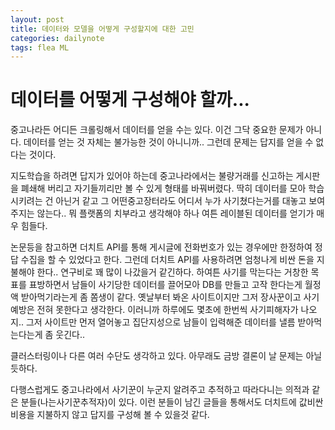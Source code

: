 ```yaml
---
layout: post
title: 데이터와 모델을 어떻게 구성할지에 대한 고민
categories: dailynote
tags: flea ML
---
```


# 데이터를 어떻게 구성해야 할까...

중고나라든 어디든 크롤링해서 데이터를 얻을 수는 있다. 이건 그닥 중요한 문제가 아니다. 데이터를 얻는 것 자체는
불가능한 것이 아니니까.. 그런데 문제는 답지를 얻을 수 없다는 것이다.

지도학습을 하려면 답지가 있어야 하는데 중고나라에서는 불량거래를 신고하는 게시판을 폐쇄해 버리고 자기들끼리만 볼 수
있게 형태를 바꿔버렸다. 딱히 데이터를 모아 학습시키려는 건 아닌거 같고 그 어떤중고장터라도 어디서 누가 사기쳤다는거를 대놓고
보여주지는 않는다.. 뭐 플랫폼의 치부라고 생각해야 하나 여튼 레이블된 데이터를 얻기가 매우 힘들다.

논문등을 참고하면 더치트 API를 통해 게시글에 전화번호가 있는 경우에만 한정하여 정답 수집을 할 수 있었다고 한다.
그런데 더치트 API를 사용하려면 엄청나게 비싼 돈을 지불해야 한다.. 연구비로 꽤 많이 나갔을거 같긴하다.
하여튼 사기를 막는다는 거창한 목표를 표방하면서 남들이 사기당한 데이터를 끌어모아 DB를 만들고 고작 한다는게 월정액 받아먹기라는게 좀 쫌생이 같다.
옛날부터 봐온 사이트이지만 그저 장사꾼이고 사기예방은 전혀 못한다고 생각한다. 이러니까 하루에도 몇초에 한번씩 사기피해자가 나오지..
그저 사이트만 먼저 열어놓고 집단지성으로 남들이 입력해준 데이터를 낼름 받아먹는다는게 좀 웃긴다..

클러스터링이나 다른 여러 수단도 생각하고 있다. 아무래도 금방 결론이 날 문제는 아닐듯하다.

다행스럽게도 중고나라에서 사기꾼이 누군지 알려주고 추적하고 따라다니는 의적과 같은 분들(나는사기꾼추적자)이 있다.
이런 분들이 남긴 글들을 통해서도 더치트에 값비싼 비용을 지불하지 않고 답지를 구성해 볼 수 있을것 같다.